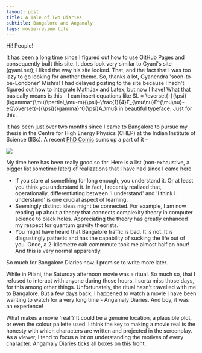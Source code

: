 ```yaml
---
layout: post
title: A Tale of Two Diaries
subtitle: Bangalore and Angamaly
tags: movie-review life
---
```


Hi! People!

It has been a long time since I figured out how to use GitHub Pages and consequently built this site. It does look very similar to Gyani's site (gyani.net); I liked the way his site looked. That, and the fact that I was too lazy to go looking for another theme. So, thanks a lot, Gyanendra 'soon-to-be-Londoner' Mishra! I had delayed posting to the site because I hadn't figured out how to integrate MathJax and Latex, but now I have! What that basically means is this - I can insert equations like $L = \overset{-}{\psi}(i\gamma^{\mu}\partial_\mu-m){\psi}-\frac{1}{4}F_{\mu\nu}F^{\mu\nu}-eQ\overset{-}{\psi}{\gamma}^0{\psi}A_\mu$ in beautiful typeface. Just for this.

It has been just over two months since I came to Bangalore to pursue my thesis in the Centre for High Energy Physics (CHEP) at the Indian Institute of Science (IISc). A recent [PhD Comic](http://phdcomics.com) sums up a part of it -

![](http://phdcomics.com/comics/archive/phd082817s.gif)

 My time here has been really good so far. Here is a list (non-exhaustive, a bigger list sometime later) of realizations that I have had since I came here 

* If you stare at something for long enough, you understand it. Or at least you think you understand it. In fact, I recently realized that, operationally, differentiating between 'I understand' and 'I think I understand' is one crucial aspect of learning.
* Seemingly distinct ideas might be connected. For example, I am now reading up about a theory that connects complexity theory in computer science to black holes. Appreciating the theory has greatly enhanced my respect for quantum gravity theorists. 
* You might have heard that Bangalore traffic is bad. It is not. It is disgustingly pathetic and has the capability of sucking the life out of you. Once, a 2-kilometre cab commmute took me almost half an hour! And this is very normal apparently.

So much for Bangalore Diaries now. I promise to write more later.

While in Pilani, the Saturday afternoon movie was a ritual. So much so, that I refused to interact with anyone during those hours. I sorta miss those days, for this among other things. Unfortunately, the ritual hasn't travelled with me to Bangalore. But a few days back, I happened to watch a movie I have been wanting to watch for a very long time - Angamaly Diaries. And boy, it was an experience!

What makes a movie 'real'? It could be a genuine location, a plausible plot, or even the colour pallette used. I think the key to making a movie real is the honesty with which characters are written and projected in the screenplay. As a viewer, I tend to focus a lot on understanding the motives of every character. Angamaly Diaries ticks all boxes on this front. 